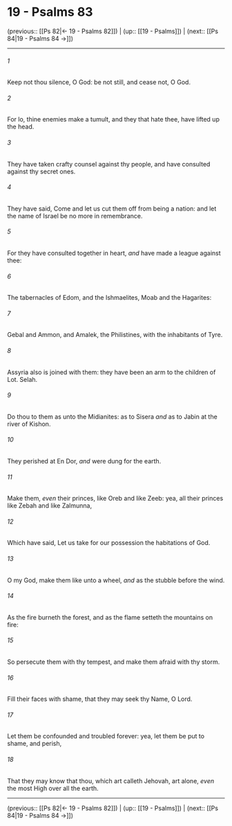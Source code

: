 # 19 - Psalms 83

(previous:: [[Ps 82|← 19 - Psalms 82]]) | (up:: [[19 - Psalms]]) | (next:: [[Ps 84|19 - Psalms 84 →]])

***


###### 1 
Keep not thou silence, O God: be not still, and cease not, O God. 

###### 2 
For lo, thine enemies make a tumult, and they that hate thee, have lifted up the head. 

###### 3 
They have taken crafty counsel against thy people, and have consulted against thy secret ones. 

###### 4 
They have said, Come and let us cut them off from being a nation: and let the name of Israel be no more in remembrance. 

###### 5 
For they have consulted together in heart, _and_ have made a league against thee: 

###### 6 
The tabernacles of Edom, and the Ishmaelites, Moab and the Hagarites: 

###### 7 
Gebal and Ammon, and Amalek, the Philistines, with the inhabitants of Tyre. 

###### 8 
Assyria also is joined with them: they have been an arm to the children of Lot. Selah. 

###### 9 
Do thou to them as unto the Midianites: as to Sisera _and_ as to Jabin at the river of Kishon. 

###### 10 
They perished at En Dor, _and_ were dung for the earth. 

###### 11 
Make them, _even_ their princes, like Oreb and like Zeeb: yea, all their princes like Zebah and like Zalmunna, 

###### 12 
Which have said, Let us take for our possession the habitations of God. 

###### 13 
O my God, make them like unto a wheel, _and_ as the stubble before the wind. 

###### 14 
As the fire burneth the forest, and as the flame setteth the mountains on fire: 

###### 15 
So persecute them with thy tempest, and make them afraid with thy storm. 

###### 16 
Fill their faces with shame, that they may seek thy Name, O Lord. 

###### 17 
Let them be confounded and troubled forever: yea, let them be put to shame, and perish, 

###### 18 
That they may know that thou, which art calleth Jehovah, art alone, _even_ the most High over all the earth.

***

(previous:: [[Ps 82|← 19 - Psalms 82]]) | (up:: [[19 - Psalms]]) | (next:: [[Ps 84|19 - Psalms 84 →]])
